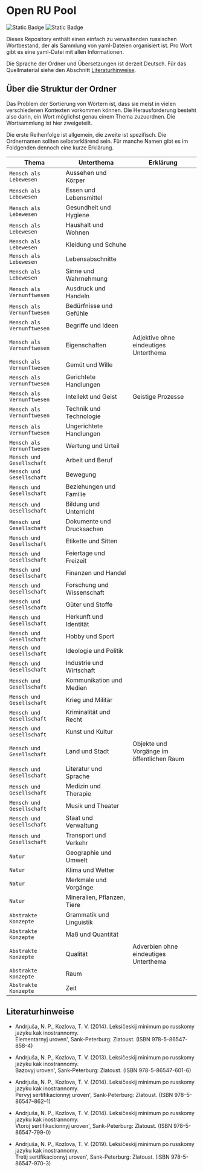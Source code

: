 # Open RU Pool

![Static Badge](https://img.shields.io/badge/Data-YAML-%23CB171E?style=flat-square)
![Static Badge](https://img.shields.io/badge/Script-Python3-%233776AB?style=flat-square)

Dieses Repository enthält einen einfach zu verwaltenden russischen Wortbestand, der als Sammlung von yaml-Dateien organisiert ist. Pro Wort gibt es eine yaml-Datei mit allen Informationen.

Die Sprache der Ordner und Übersetzungen ist derzeit Deutsch. Für das Quellmaterial siehe den Abschnitt [Literaturhinweise](#Literaturhinweise).

## Über die Struktur der Ordner

Das Problem der Sortierung von Wörtern ist, dass sie meist in vielen verschiedenen Kontexten vorkommen können.
Die Herausforderung besteht also darin, ein Wort möglichst genau einem Thema zuzuordnen.
Die Wortsammlung ist hier zweigeteilt.

Die erste Reihenfolge ist allgemein, die zweite ist spezifisch.
Die Ordnernamen sollten selbsterklärend sein.
Für manche Namen gibt es im Foldgenden dennoch eine kurze Erklärung.

| Thema                      | Unterthema                  | Erklärung                                 |
| -------------------------- | --------------------------- | ----------------------------------------- |
| `Mensch als Lebewesen    ` | Aussehen und Körper         |                                           |
| `Mensch als Lebewesen    ` | Essen und Lebensmittel      |                                           |
| `Mensch als Lebewesen    ` | Gesundheit und Hygiene      |                                           |
| `Mensch als Lebewesen    ` | Haushalt und Wohnen         |                                           |
| `Mensch als Lebewesen    ` | Kleidung und Schuhe         |                                           |
| `Mensch als Lebewesen    ` | Lebensabschnitte            |                                           |
| `Mensch als Lebewesen    ` | Sinne und Wahrnehmung       |                                           |
| `Mensch als Vernunftwesen` | Ausdruck und Handeln        |                                           |
| `Mensch als Vernunftwesen` | Bedürfnisse und Gefühle     |                                           |
| `Mensch als Vernunftwesen` | Begriffe und Ideen          |                                           |
| `Mensch als Vernunftwesen` | Eigenschaften               | Adjektive ohne eindeutiges Unterthema     |
| `Mensch als Vernunftwesen` | Gemüt und Wille             |                                           |
| `Mensch als Vernunftwesen` | Gerichtete Handlungen       |                                           |
| `Mensch als Vernunftwesen` | Intellekt und Geist         | Geistige Prozesse                         |
| `Mensch als Vernunftwesen` | Technik und Technologie     |                                           |
| `Mensch als Vernunftwesen` | Ungerichtete Handlungen     |                                           |
| `Mensch als Vernunftwesen` | Wertung und Urteil          |                                           |
| `Mensch und Gesellschaft`  | Arbeit und Beruf            |                                           |
| `Mensch und Gesellschaft`  | Bewegung                    |                                           |
| `Mensch und Gesellschaft`  | Beziehungen und Familie     |                                           |
| `Mensch und Gesellschaft`  | Bildung und Unterricht      |                                           |
| `Mensch und Gesellschaft`  | Dokumente und Drucksachen   |                                           |
| `Mensch und Gesellschaft`  | Etikette und Sitten         |                                           |
| `Mensch und Gesellschaft`  | Feiertage und Freizeit      |                                           |
| `Mensch und Gesellschaft`  | Finanzen und Handel         |                                           |
| `Mensch und Gesellschaft`  | Forschung und Wissenschaft  |                                           |
| `Mensch und Gesellschaft`  | Güter und Stoffe            |                                           |
| `Mensch und Gesellschaft`  | Herkunft und Identität      |                                           |
| `Mensch und Gesellschaft`  | Hobby und Sport             |                                           |
| `Mensch und Gesellschaft`  | Ideologie und Politik       |                                           |
| `Mensch und Gesellschaft`  | Industrie und Wirtschaft    |                                           |
| `Mensch und Gesellschaft`  | Kommunikation und Medien    |                                           |
| `Mensch und Gesellschaft`  | Krieg und Militär           |                                           |
| `Mensch und Gesellschaft`  | Kriminalität und Recht      |                                           |
| `Mensch und Gesellschaft`  | Kunst und Kultur            |                                           |
| `Mensch und Gesellschaft`  | Land und Stadt              | Objekte und Vorgänge im öffentlichen Raum |
| `Mensch und Gesellschaft`  | Literatur und Sprache       |                                           |
| `Mensch und Gesellschaft`  | Medizin und Therapie        |                                           |
| `Mensch und Gesellschaft`  | Musik und Theater           |                                           |
| `Mensch und Gesellschaft`  | Staat und Verwaltung        |                                           |
| `Mensch und Gesellschaft`  | Transport und Verkehr       |                                           |
| `Natur`                    | Geographie und Umwelt       |                                           |
| `Natur`                    | Klima und Wetter            |                                           |
| `Natur`                    | Merkmale und Vorgänge       |                                           |
| `Natur`                    | Mineralien, Pflanzen, Tiere |                                           |
| `Abstrakte Konzepte`       | Grammatik und Linguistik    |                                           |
| `Abstrakte Konzepte`       | Maß und Quantität           |                                           |
| `Abstrakte Konzepte`       | Qualität                    | Adverbien ohne eindeutiges Unterthema     |
| `Abstrakte Konzepte`       | Raum                        |                                           |
| `Abstrakte Konzepte`       | Zeit                        |                                           |

## Literaturhinweise

- Andrjuša, N. P., Kozlova, T. V. (2014). Leksičeskij minimum po russkomy jazyku kak inostrannomy.<br>Ėlementarnyj uroven', Sank-Peterburg: Zlatoust. (ISBN 978-5-86547-858-4)

- Andrjuša, N. P., Kozlova, T. V. (2013). Leksičeskij minimum po russkomy jazyku kak inostrannomy.<br>Bazovyj uroven', Sank-Peterburg: Zlatoust. (ISBN 978-5-86547-601-6)

- Andrjuša, N. P., Kozlova, T. V. (2014). Leksičeskij minimum po russkomy jazyku kak inostrannomy.<br>Pervyj sertifikacionnyj uroven', Sank-Peterburg: Zlatoust. (ISBN 978–5–86547–862–1)

- Andrjuša, N. P., Kozlova, T. V. (2014). Leksičeskij minimum po russkomy jazyku kak inostrannomy.<br>Vtoroj sertifikacionnyj uroven', Sank-Peterburg: Zlatoust. (ISBN 978-5-86547-799-0)

- Andrjuša, N. P., Kozlova, T. V. (2019). Leksičeskij minimum po russkomy jazyku kak inostrannomy.<br>Tretij sertifikacionnyj uroven', Sank-Peterburg: Zlatoust. (ISBN 978-5-86547-970-3)

<!-- - [udarenie.ru](https://udarenieru.ru/index.php): Grammatičeskij slovar'.   -->
